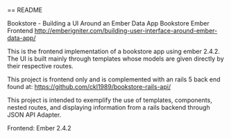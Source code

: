 == README

Bookstore - Building a UI Around an Ember Data App
Bookstore Ember Frontend 
http://emberigniter.com/building-user-interface-around-ember-data-app/

This is the frontend implementation of a bookstore app using ember 2.4.2.
The UI is built mainly through templates whose models are given directly by their respective routes.

This project is frontend only and is complemented with an rails 5 back end found at:
https://github.com/ckl1989/bookstore-rails-api/

This project is intended to exemplify the use of templates, components, nested routes, and displaying information
from a rails backend through JSON API Adapter.

Frontend: Ember 2.4.2
